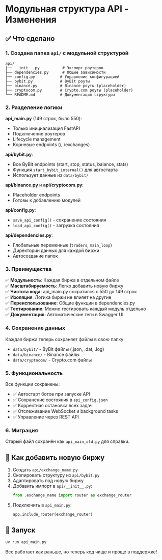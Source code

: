# Модульная структура API - Изменения

## ✅ Что сделано

### 1. Создана папка `api/` с модульной структурой

```
api/
├── __init__.py          # Экспорт роутеров
├── dependencies.py      # Общие зависимости
├── config.py           # Управление конфигурацией
├── bybit.py            # ByBit роуты
├── binance.py          # Binance роуты (placeholder)
├── cryptocom.py        # Crypto.com роуты (placeholder)
└── README.md           # Документация структуры
```

### 2. Разделение логики

**api_main.py** (149 строк, было 550):
- Только инициализация FastAPI
- Подключение роутеров
- Lifecycle management
- Корневые endpoints (/, /exchanges)

**api/bybit.py**:
- Все ByBit endpoints (start, stop, status, balance, stats)
- Функция `start_bybit_internal()` для автостарта
- Использует данные из `data/bybit/`

**api/binance.py** и **api/cryptocom.py**:
- Placeholder endpoints
- Готовы к добавлению модулей

**api/config.py**:
- `save_api_config()` - сохранение состояния
- `load_api_config()` - загрузка состояния

**api/dependencies.py**:
- Глобальные переменные (`traders`, `main_loop`)
- Директории данных для каждой биржи
- Автосоздание папок

### 3. Преимущества

✅ **Модульность**: Каждая биржа в отдельном файле  
✅ **Масштабируемость**: Легко добавить новую биржу  
✅ **Чистота кода**: api_main.py сократился с 550 до 149 строк  
✅ **Изоляция**: Логика биржи не влияет на другие  
✅ **Переиспользование**: Общие функции в dependencies.py  
✅ **Тестирование**: Можно тестировать каждый модуль отдельно  
✅ **Документация**: Автоматические теги в Swagger UI

### 4. Сохранение данных

Каждая биржа теперь сохраняет файлы в свою папку:
- `data/bybit/` - ByBit файлы (.json, .dat, .log)
- `data/binance/` - Binance файлы
- `data/cryptocom/` - Crypto.com файлы

### 5. Функциональность

Все функции сохранены:
- ✅ Автостарт ботов при запуске API
- ✅ Сохранение состояния в `api_config.json`
- ✅ Корректная остановка всех задач
- ✅ Отслеживание WebSocket и background tasks
- ✅ Управление через REST API

### 6. Миграция

Старый файл сохранён как `api_main_old.py` для справки.

## 📝 Как добавить новую биржу

1. Создать `api/exchange_name.py`
2. Скопировать структуру из `api/bybit.py`
3. Адаптировать под новую биржу
4. Добавить импорт в `api/__init__.py`:
   ```python
   from .exchange_name import router as exchange_router
   ```
5. Подключить в `api_main.py`:
   ```python
   app.include_router(exchange_router)
   ```

## 🚀 Запуск

```bash
uv run api_main.py
```

Все работает как раньше, но теперь код чище и проще в поддержке!
